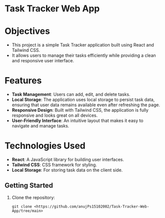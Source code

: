 # Task Tracker Web App
# Objectives
- This project is a simple Task Tracker application built using React and Tailwind CSS.
- It allows users to manage their tasks efficiently while providing a clean and responsive user interface.

# Features

- **Task Management**: Users can add, edit, and delete tasks.
- **Local Storage**: The application uses local storage to persist task data, ensuring that user data remains available even after refreshing the page.
- **Responsive Design**: Built with Tailwind CSS, the application is fully responsive and looks great on all devices.
- **User-Friendly Interface**: An intuitive layout that makes it easy to navigate and manage tasks.

# Technologies Used
- **React**: A JavaScript library for building user interfaces.
- **Tailwind CSS**: CSS framework for styling.
- **Local Storage**: For storing task data on the client side.

## Getting Started
1. Clone the repository:
   ```
   git clone <https://github.com/anujPs15102002/Task-Tracker-Web-App/tree/main>
   ```



